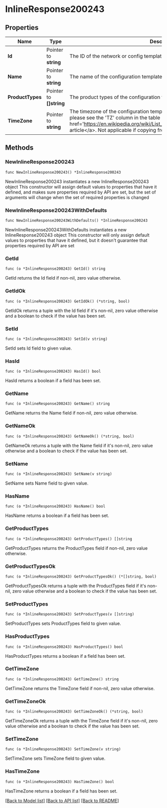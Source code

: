 # InlineResponse200243

## Properties

Name | Type | Description | Notes
------------ | ------------- | ------------- | -------------
**Id** | Pointer to **string** | The ID of the network or config template to copy configuration from | [optional] 
**Name** | Pointer to **string** | The name of the configuration template | [optional] 
**ProductTypes** | Pointer to **[]string** | The product types of the configuration template | [optional] 
**TimeZone** | Pointer to **string** | The timezone of the configuration template. For a list of allowed timezones, please see the &#39;TZ&#39; column in the table in &lt;a target&#x3D;&#39;_blank&#39; href&#x3D;&#39;https://en.wikipedia.org/wiki/List_of_tz_database_time_zones&#39;&gt;this article&lt;/a&gt;. Not applicable if copying from existing network or template | [optional] 

## Methods

### NewInlineResponse200243

`func NewInlineResponse200243() *InlineResponse200243`

NewInlineResponse200243 instantiates a new InlineResponse200243 object
This constructor will assign default values to properties that have it defined,
and makes sure properties required by API are set, but the set of arguments
will change when the set of required properties is changed

### NewInlineResponse200243WithDefaults

`func NewInlineResponse200243WithDefaults() *InlineResponse200243`

NewInlineResponse200243WithDefaults instantiates a new InlineResponse200243 object
This constructor will only assign default values to properties that have it defined,
but it doesn't guarantee that properties required by API are set

### GetId

`func (o *InlineResponse200243) GetId() string`

GetId returns the Id field if non-nil, zero value otherwise.

### GetIdOk

`func (o *InlineResponse200243) GetIdOk() (*string, bool)`

GetIdOk returns a tuple with the Id field if it's non-nil, zero value otherwise
and a boolean to check if the value has been set.

### SetId

`func (o *InlineResponse200243) SetId(v string)`

SetId sets Id field to given value.

### HasId

`func (o *InlineResponse200243) HasId() bool`

HasId returns a boolean if a field has been set.

### GetName

`func (o *InlineResponse200243) GetName() string`

GetName returns the Name field if non-nil, zero value otherwise.

### GetNameOk

`func (o *InlineResponse200243) GetNameOk() (*string, bool)`

GetNameOk returns a tuple with the Name field if it's non-nil, zero value otherwise
and a boolean to check if the value has been set.

### SetName

`func (o *InlineResponse200243) SetName(v string)`

SetName sets Name field to given value.

### HasName

`func (o *InlineResponse200243) HasName() bool`

HasName returns a boolean if a field has been set.

### GetProductTypes

`func (o *InlineResponse200243) GetProductTypes() []string`

GetProductTypes returns the ProductTypes field if non-nil, zero value otherwise.

### GetProductTypesOk

`func (o *InlineResponse200243) GetProductTypesOk() (*[]string, bool)`

GetProductTypesOk returns a tuple with the ProductTypes field if it's non-nil, zero value otherwise
and a boolean to check if the value has been set.

### SetProductTypes

`func (o *InlineResponse200243) SetProductTypes(v []string)`

SetProductTypes sets ProductTypes field to given value.

### HasProductTypes

`func (o *InlineResponse200243) HasProductTypes() bool`

HasProductTypes returns a boolean if a field has been set.

### GetTimeZone

`func (o *InlineResponse200243) GetTimeZone() string`

GetTimeZone returns the TimeZone field if non-nil, zero value otherwise.

### GetTimeZoneOk

`func (o *InlineResponse200243) GetTimeZoneOk() (*string, bool)`

GetTimeZoneOk returns a tuple with the TimeZone field if it's non-nil, zero value otherwise
and a boolean to check if the value has been set.

### SetTimeZone

`func (o *InlineResponse200243) SetTimeZone(v string)`

SetTimeZone sets TimeZone field to given value.

### HasTimeZone

`func (o *InlineResponse200243) HasTimeZone() bool`

HasTimeZone returns a boolean if a field has been set.


[[Back to Model list]](../README.md#documentation-for-models) [[Back to API list]](../README.md#documentation-for-api-endpoints) [[Back to README]](../README.md)


